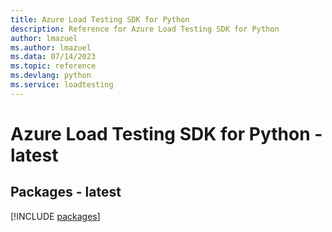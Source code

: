 ```yaml
---
title: Azure Load Testing SDK for Python
description: Reference for Azure Load Testing SDK for Python
author: lmazuel
ms.author: lmazuel
ms.data: 07/14/2023
ms.topic: reference
ms.devlang: python
ms.service: loadtesting
---
```

# Azure Load Testing SDK for Python - latest

## Packages - latest
[!INCLUDE [packages](load-testing-index.md)]
